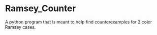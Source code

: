 # Ramsey_Counter
A python program that is meant to help find counterexamples for 2 color Ramsey cases.
